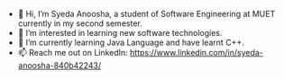 - 👋 Hi, I’m Syeda Anoosha, a student of Software Engineering at MUET currently in my second semester.
- 👀 I’m interested in learning new software technologies.
- 🌱 I’m currently learning Java Language and have learnt C++.
- 📫 Reach me out on LinkedIn: https://www.linkedin.com/in/syeda-anoosha-840b42243/

<!---
SyedaAnoosha/SyedaAnoosha is a ✨ special ✨ repository because its `README.md` (this file) appears on your GitHub profile.
You can click the Preview link to take a look at your changes.
--->
